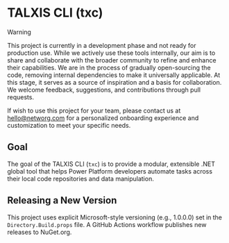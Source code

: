 # TALXIS CLI (txc)

> [!WARNING]
> This project is currently in a development phase and not ready for production use.
> While we actively use these tools internally, our aim is to share and collaborate with the broader community to refine and enhance their capabilities.
> We are in the process of gradually open-sourcing the code, removing internal dependencies to make it universally applicable.
> At this stage, it serves as a source of inspiration and a basis for collaboration.
> We welcome feedback, suggestions, and contributions through pull requests.

If wish to use this project for your team, please contact us at hello@networg.com for a personalized onboarding experience and customization to meet your specific needs.

## Goal

The goal of the TALXIS CLI (`txc`) is to provide a modular, extensible .NET global tool that helps Power Platform developers automate tasks across their local code repositories and data manipulation.


## Releasing a New Version

This project uses explicit Microsoft-style versioning (e.g., 1.0.0.0) set in the `Directory.Build.props` file. A GitHub Actions workflow publishes new releases to NuGet.org.
